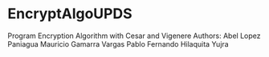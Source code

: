 # EncryptAlgoUPDS
Program Encryption Algorithm with Cesar and Vigenere
Authors:
Abel Lopez Paniagua
Mauricio Gamarra Vargas
Pablo Fernando Hilaquita Yujra
